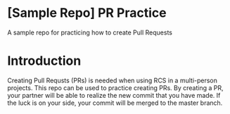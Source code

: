 # [Sample Repo] PR Practice
A sample repo for practicing how to create Pull Requests

# Introduction
Creating Pull Requsts (PRs) is needed when using RCS in a multi-person projects. This repo can be used to practice creating PRs.
By creating a PR, your partner will be able to realize the new commit that you have made.
If the luck is on your side, your commit will be merged to the master branch.